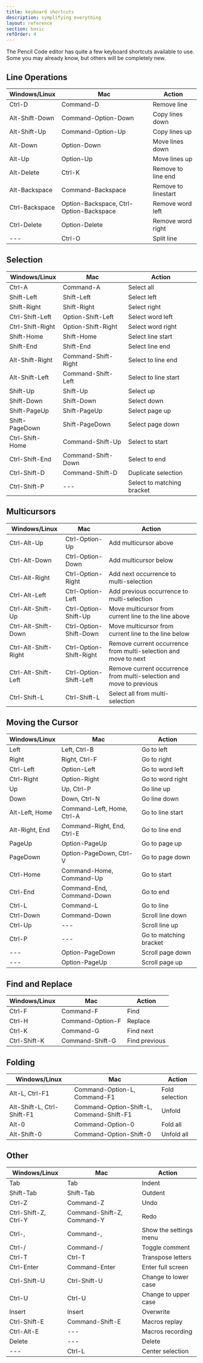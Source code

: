 ```yaml
---
title: keyboard shortcuts
description: symplifying everything
layout: reference
section: basic
refOrder: 4
---
```


The Pencil Code editor has quite a few keyboard shortcuts available to use. Some you may already know, but others will be completely new. 


## Line Operations

| Windows/Linux  | Mac                                     | Action              |
|----------------|-----------------------------------------|---------------------|
| Ctrl-D         | Command-D                               | Remove line         |
| Alt-Shift-Down | Command-Option-Down                     | Copy lines down     |
| Alt-Shift-Up   | Command-Option-Up                       | Copy lines up       |
| Alt-Down       | Option-Down                             | Move lines down     |
| Alt-Up         | Option-Up                               | Move lines up       |
| Alt-Delete     | Ctrl-K                                  | Remove to line end  |
| Alt-Backspace  | Command-Backspace                       | Remove to linestart |
| Ctrl-Backspace | Option-Backspace, Ctrl-Option-Backspace | Remove word left    |
| Ctrl-Delete    | Option-Delete                           | Remove word right   |
| ---            | Ctrl-O                                  | Split line          |


## Selection

| Windows/Linux    | Mac                 | Action                     |
|------------------|---------------------|----------------------------|
| Ctrl-A           | Command-A           | Select all                 |
| Shift-Left       | Shift-Left          | Select left                |
| Shift-Right      | Shift-Right         | Select right               |
| Ctrl-Shift-Left  | Option-Shift-Left   | Select word left           |
| Ctrl-Shift-Right | Option-Shift-Right  | Select word right          |
| Shift-Home       | Shift-Home          | Select line start          |
| Shift-End        | Shift-End           | Select line end            |
| Alt-Shift-Right  | Command-Shift-Right | Select to line end         |
| Alt-Shift-Left   | Command-Shift-Left  | Select to line start       |
| Shift-Up         | Shift-Up            | Select up                  |
| Shift-Down       | Shift-Down          | Select down                |
| Shift-PageUp     | Shift-PageUp        | Select page up             |
| Shift-PageDown   | Shift-PageDown      | Select page down           |
| Ctrl-Shift-Home  | Command-Shift-Up    | Select to start            |
| Ctrl-Shift-End   | Command-Shift-Down  | Select to end              |
| Ctrl-Shift-D     | Command-Shift-D     | Duplicate selection        |
| Ctrl-Shift-P     | ---                 | Select to matching bracket |


## Multicursors

| Windows/Linux                    | Mac                              | Action                                                              |
|----------------------------------|----------------------------------|---------------------------------------------------------------------|
| Ctrl-Alt-Up                      | Ctrl-Option-Up                   | Add multicursor above                                               |
| Ctrl-Alt-Down                    | Ctrl-Option-Down                 | Add multicursor below                                               |
| Ctrl-Alt-Right                   | Ctrl-Option-Right                | Add next occurrence to multi-selection                              |
| Ctrl-Alt-Left                    | Ctrl-Option-Left                 | Add previous occurrence to multi-selection                          |
| Ctrl-Alt-Shift-Up                | Ctrl-Option-Shift-Up             | Move multicursor from current line to the line above                |
| Ctrl-Alt-Shift-Down              | Ctrl-Option-Shift-Down           | Move multicursor from current line to the line below                |
| Ctrl-Alt-Shift-Right             | Ctrl-Option-Shift-Right          | Remove current occurrence from multi-selection and move to next     |
| Ctrl-Alt-Shift-Left              | Ctrl-Option-Shift-Left           | Remove current occurrence from multi-selection and move to previous |
| Ctrl-Shift-L                     | Ctrl-Shift-L                     | Select all from multi-selection                                     |


## Moving the Cursor

| Windows/Linux                    | Mac                              | Action                           |
|----------------------------------|----------------------------------|----------------------------------|
| Left                             | Left, Ctrl-B                     | Go to left                       |
| Right                            | Right, Ctrl-F                    | Go to right                      |
| Ctrl-Left                        | Option-Left                      | Go to word left                  |
| Ctrl-Right                       | Option-Right                     | Go to word right                 |
| Up                               | Up, Ctrl-P                       | Go line up                       |
| Down                             | Down, Ctrl-N                     | Go line down                     |
| Alt-Left, Home                   | Command-Left, Home, Ctrl-A       | Go to line start                 |
| Alt-Right, End                   | Command-Right, End, Ctrl-E       | Go to line end                   |
| PageUp                           | Option-PageUp                    | Go to page up                    |
| PageDown                         | Option-PageDown, Ctrl-V          | Go to page down                  |
| Ctrl-Home                        | Command-Home, Command-Up         | Go to start                      |
| Ctrl-End                         | Command-End, Command-Down        | Go to end                        |
| Ctrl-L                           | Command-L                        | Go to line                       |
| Ctrl-Down                        | Command-Down                     | Scroll line down                 |
| Ctrl-Up                          | ---                              | Scroll line up                   |
| Ctrl-P                           | ---                              | Go to matching bracket           |
| ---                              | Option-PageDown                  | Scroll page down                 |
| ---                              | Option-PageUp                    | Scroll page up                   |


## Find and Replace

| Windows/Linux                    | Mac                              | Action                           |
|----------------------------------|----------------------------------|----------------------------------|
| Ctrl-F                           | Command-F                        | Find                             |
| Ctrl-H                           | Command-Option-F                 | Replace                          |
| Ctrl-K                           | Command-G                        | Find next                        |
| Ctrl-Shift-K                     | Command-Shift-G                  | Find previous                    |


## Folding

| Windows/Linux                    | Mac                                      | Action                           |
|----------------------------------|------------------------------------------|----------------------------------|
| Alt-L, Ctrl-F1                   | Command-Option-L, Command-F1             | Fold selection                   |
| Alt-Shift-L, Ctrl-Shift-F1       | Command-Option-Shift-L, Command-Shift-F1 | Unfold                           |
| Alt-0                            | Command-Option-0                         | Fold all                         |
| Alt-Shift-0                      | Command-Option-Shift-0                   | Unfold all                       |


## Other

| Windows/Linux                    | Mac                              | Action                           |
|----------------------------------|----------------------------------|----------------------------------|
| Tab                              | Tab                              | Indent                           |
| Shift-Tab                        | Shift-Tab                        | Outdent                          |
| Ctrl-Z                           | Command-Z                        | Undo                             |
| Ctrl-Shift-Z, Ctrl-Y             | Command-Shift-Z, Command-Y       | Redo                             |
| Ctrl-,                           | Command-,                        | Show the settings menu           |
| Ctrl-/                           | Command-/                        | Toggle comment                   |
| Ctrl-T                           | Ctrl-T                           | Transpose letters                |
| Ctrl-Enter                       | Command-Enter                    | Enter full screen                |
| Ctrl-Shift-U                     | Ctrl-Shift-U                     | Change to lower case             |
| Ctrl-U                           | Ctrl-U                           | Change to upper case             |
| Insert                           | Insert                           | Overwrite                        |
| Ctrl-Shift-E                     | Command-Shift-E                  | Macros replay                    |
| Ctrl-Alt-E                       | ---                              | Macros recording                 |
| Delete                           | ---                              | Delete                           |
| ---                              | Ctrl-L                           | Center selection                 |
